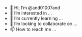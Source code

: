 - 👋 Hi, I’m @and01007and
- 👀 I’m interested in ...
- 🌱 I’m currently learning ...
- 💞️ I’m looking to collaborate on ...
- 📫 How to reach me ...

<!---
and01007and/and01007and is a ✨ special ✨ repository because its `README.md` (this file) appears on your GitHub profile.
You can click the Preview link to take a look at your changes.
--->
